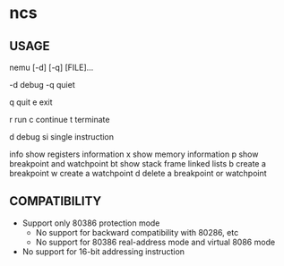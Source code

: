# ncs

## USAGE
nemu [-d] [-q] [FILE]...

-d  debug
-q  quiet


q     quit
e     exit

r     run
c     continue
t     terminate

d     debug
si    single instruction

info  show registers information
x     show memory information
p     show breakpoint and watchpoint
bt    show stack frame linked lists
b     create a breakpoint
w     create a watchpoint
d     delete a breakpoint or watchpoint

## COMPATIBILITY

- Support only 80386 protection mode
    - No support for backward compatibility with 80286, etc
    - No support for 80386 real-address mode and virtual 8086 mode
- No support for 16-bit addressing instruction

